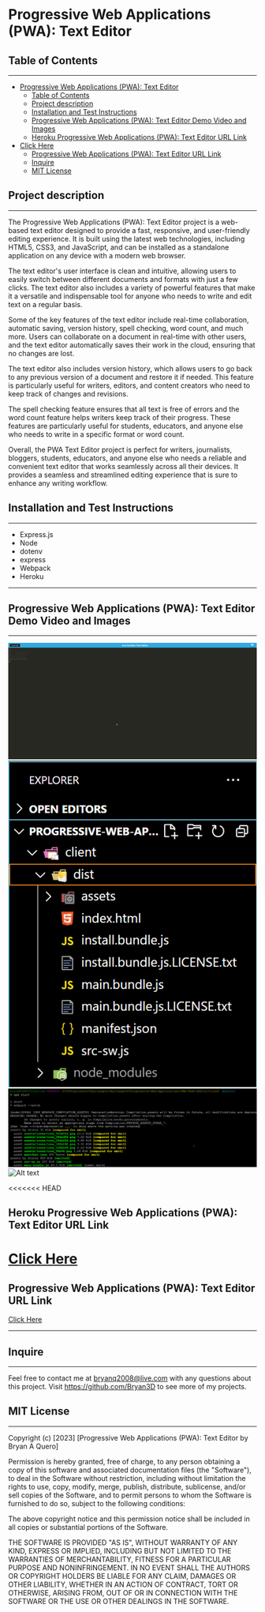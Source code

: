 # Progressive Web Applications (PWA): Text Editor

## Table of Contents

---

- [Progressive Web Applications (PWA): Text Editor](#progressive-web-applications-pwa-text-editor)
  - [Table of Contents](#table-of-contents)
  - [Project description](#project-description)
  - [Installation and Test Instructions](#installation-and-test-instructions)
  - [Progressive Web Applications (PWA): Text Editor Demo Video and Images](#progressive-web-applications-pwa-text-editor-demo-video-and-images)
  - [Heroku Progressive Web Applications (PWA): Text Editor URL Link](#heroku-progressive-web-applications-pwa-text-editor-url-link)
- [Click Here](#click-here)
  - [Progressive Web Applications (PWA): Text Editor URL Link](#progressive-web-applications-pwa-text-editor-url-link)
  - [Inquire](#inquire)
  - [MIT License](#mit-license)

## Project description
---
<p>
The Progressive Web Applications (PWA): Text Editor project is a web-based text editor designed to provide a fast, responsive, and user-friendly editing experience. It is built using the latest web technologies, including HTML5, CSS3, and JavaScript, and can be installed as a standalone application on any device with a modern web browser.

The text editor's user interface is clean and intuitive, allowing users to easily switch between different documents and formats with just a few clicks. The text editor also includes a variety of powerful features that make it a versatile and indispensable tool for anyone who needs to write and edit text on a regular basis.

Some of the key features of the text editor include real-time collaboration, automatic saving, version history, spell checking, word count, and much more. Users can collaborate on a document in real-time with other users, and the text editor automatically saves their work in the cloud, ensuring that no changes are lost.

The text editor also includes version history, which allows users to go back to any previous version of a document and restore it if needed. This feature is particularly useful for writers, editors, and content creators who need to keep track of changes and revisions.

The spell checking feature ensures that all text is free of errors and the word count feature helps writers keep track of their progress. These features are particularly useful for students, educators, and anyone else who needs to write in a specific format or word count.

Overall, the PWA Text Editor project is perfect for writers, journalists, bloggers, students, educators, and anyone else who needs a reliable and convenient text editor that works seamlessly across all their devices. It provides a seamless and streamlined editing experience that is sure to enhance any writing workflow.


</p>

## Installation and Test Instructions

---

- Express.js
- Node
- dotenv
- express
- Webpack
- Heroku

---



## Progressive Web Applications (PWA): Text Editor Demo Video and Images
---

![Alt text](Screenshots/2023-02-23%2011_53_17-J.A.T.E.png)
![Alt text](Screenshots/2023-02-23%2011_54_36-manifest.json%20-%20Progressive-Web-Applications-PWA-Text-Editor%20-%20Visual%20Studio%20Cod.png)
![Alt text](Screenshots/2023-02-23%2011_55_33-manifest.json%20-%20Progressive-Web-Applications-PWA-Text-Editor%20-%20Visual%20Studio%20Cod.png)
![Alt text](Screenshots/2023-02-23%2011_56_13-the-progressive-web-app%20%C2%B7%20Heroku-git%20_%20Heroku.png)


<<<<<<< HEAD
## Heroku Progressive Web Applications (PWA): Text Editor URL Link
[Click Here](https://the-progressive-web-app.herokuapp.com/)
=======



## Progressive Web Applications (PWA): Text Editor URL Link
[Click Here](https://bryan3d.github.io/Progressive-Web-Applications-PWA-Text-Editor/)



---

## Inquire

---
Feel free to contact me at bryanq2008@live.com with any questions about this project. Visit <https://github.com/Bryan3D> to see more of my projects.

## MIT License

---

Copyright (c) [2023] [Progressive Web Applications (PWA): Text Editor by Bryan A Quero]

Permission is hereby granted, free of charge, to any person obtaining a copy
of this software and associated documentation files (the "Software"), to deal
in the Software without restriction, including without limitation the rights
to use, copy, modify, merge, publish, distribute, sublicense, and/or sell
copies of the Software, and to permit persons to whom the Software is
furnished to do so, subject to the following conditions:

The above copyright notice and this permission notice shall be included in all
copies or substantial portions of the Software.

THE SOFTWARE IS PROVIDED "AS IS", WITHOUT WARRANTY OF ANY KIND, EXPRESS OR
IMPLIED, INCLUDING BUT NOT LIMITED TO THE WARRANTIES OF MERCHANTABILITY,
FITNESS FOR A PARTICULAR PURPOSE AND NONINFRINGEMENT. IN NO EVENT SHALL THE
AUTHORS OR COPYRIGHT HOLDERS BE LIABLE FOR ANY CLAIM, DAMAGES OR OTHER
LIABILITY, WHETHER IN AN ACTION OF CONTRACT, TORT OR OTHERWISE, ARISING FROM,
OUT OF OR IN CONNECTION WITH THE SOFTWARE OR THE USE OR OTHER DEALINGS IN THE
SOFTWARE.
